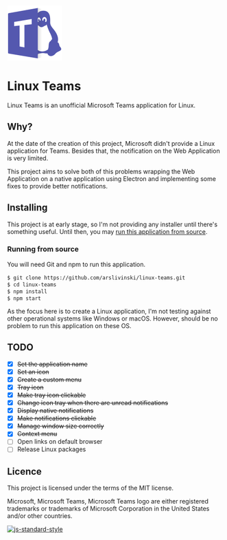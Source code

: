 <img src="linux-teams.svg" alt="Logo" width="128" height="128">

# Linux Teams
Linux Teams is an unofficial Microsoft Teams application for Linux.

## Why?
At the date of the creation of this project, Microsoft didn't provide a Linux application for Teams. Besides that, the notification on the Web Application is very limited.

This project aims to solve both of this problems wrapping the Web Application on a native application using Electron and implementing some fixes to provide better notifications.

## Installing
This project is at early stage, so I'm not providing any installer until there's something useful. Until then, you may [run this application from source](#running-from-source).

### Running from source
You will need Git and npm to run this application.

```
$ git clone https://github.com/arslivinski/linux-teams.git
$ cd linux-teams
$ npm install
$ npm start
```

As the focus here is to create a Linux application, I'm not testing against other operational systems like Windows or macOS. However, should be no problem to run this application on these OS.

## TODO
  - [x] <del>Set the application name</del>
  - [x] <del>Set an icon</del>
  - [x] <del>Create a custom menu</del>
  - [x] <del>Tray icon</del>
  - [x] <del>Make tray icon clickable</del>
  - [x] <del>Change icon tray when there are unread notifications</del>
  - [x] <del>Display native notifications</del>
  - [x] <del>Make notifications clickable</del>
  - [x] <del>Manage window size correctly</del>
  - [x] <del>Context menu</del>
  - [ ] Open links on default browser
  - [ ] Release Linux packages

## Licence
This project is licensed under the terms of the MIT license.

Microsoft, Microsoft Teams, Microsoft Teams logo are either registered trademarks or trademarks of Microsoft Corporation in the United States and/or other countries.

[![js-standard-style](https://cdn.rawgit.com/standard/standard/master/badge.svg)](http://standardjs.com)
